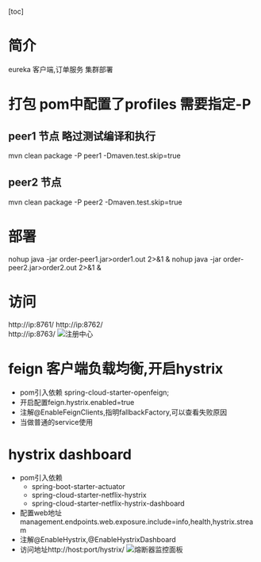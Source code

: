 [toc]
# 简介
eureka 客户端,订单服务
集群部署
# 打包 pom中配置了profiles 需要指定-P
## peer1 节点 略过测试编译和执行
mvn clean package -P peer1 -Dmaven.test.skip=true
## peer2 节点
mvn clean package -P peer2 -Dmaven.test.skip=true
# 部署
nohup java -jar order-peer1.jar>order1.out 2>&1 &
nohup java -jar order-peer2.jar>order2.out 2>&1 &

# 访问
http://ip:8761/
http://ip:8762/  
http://ip:8763/
![注册中心](https://note.youdao.com/yws/public/resource/030c5ed1a14c969b99e35b06051c9f7a/xmlnote/D8A74FEBE1BC4DF38557A65880439EC9/65675)

# feign 客户端负载均衡,开启hystrix
* pom引入依赖 spring-cloud-starter-openfeign;
* 开启配置feign.hystrix.enabled=true
* 注解@EnableFeignClients,指明fallbackFactory,可以查看失败原因
* 当做普通的service使用

# hystrix dashboard
* pom引入依赖   
    * spring-boot-starter-actuator   
    * spring-cloud-starter-netflix-hystrix   
    * spring-cloud-starter-netflix-hystrix-dashboard
* 配置web地址management.endpoints.web.exposure.include=info,health,hystrix.stream
* 注解@EnableHystrix,@EnableHystrixDashboard
* 访问地址http://host:port/hystrix/
![熔断器监控面板](https://note.youdao.com/yws/public/resource/030c5ed1a14c969b99e35b06051c9f7a/xmlnote/D141AEDE8EDE45118D3A3A0168EEE6FF/65718)

